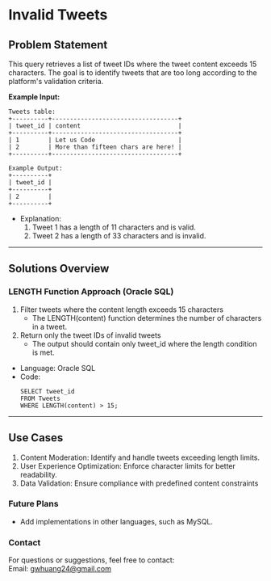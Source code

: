# **Invalid Tweets**

## **Problem Statement**
This query retrieves a list of tweet IDs where the tweet content exceeds 15 characters. The goal is to identify tweets that are too long according to the platform's validation criteria.  

**Example Input:**
  ```
  Tweets table:
  +----------+-----------------------------------+
  | tweet_id | content                           |
  +----------+-----------------------------------+
  | 1        | Let us Code                       |
  | 2        | More than fifteen chars are here! |
  +----------+-----------------------------------+

  Example Output:
  +----------+
  | tweet_id |
  +----------+
  | 2        |
  +----------+
  ```
  
- Explanation:
  1. Tweet 1 has a length of 11 characters and is valid.
  2. Tweet 2 has a length of 33 characters and is invalid.
---

## **Solutions Overview**
### **LENGTH Function Approach (Oracle SQL)**
1. Filter tweets where the content length exceeds 15 characters
   - The LENGTH(content) function determines the number of characters in a tweet.
2. Return only the tweet IDs of invalid tweets
   - The output should contain only tweet_id where the length condition is met.
   
- Language: Oracle SQL
- Code:
  ```
  SELECT tweet_id
  FROM Tweets
  WHERE LENGTH(content) > 15;
  ```
  
---

## **Use Cases**
1. Content Moderation: Identify and handle tweets exceeding length limits.
2. User Experience Optimization: Enforce character limits for better readability.
3. Data Validation: Ensure compliance with predefined content constraints

### **Future Plans**
- Add implementations in other languages, such as MySQL.
  
### **Contact**
For questions or suggestions, feel free to contact:  
Email: gwhuang24@gmail.com
